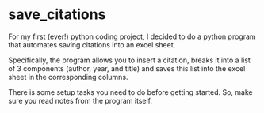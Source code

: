 # save_citations

For my first (ever!) python coding project, I decided to do a python program that automates saving citations into an excel sheet.

Specifically, the program allows you to insert a citation, breaks it into a list of 3 components (author, year, and title) and saves this list into the excel sheet in the corresponding columns. 

There is some setup tasks you need to do before getting started. So, make sure you read notes from the program itself. 
